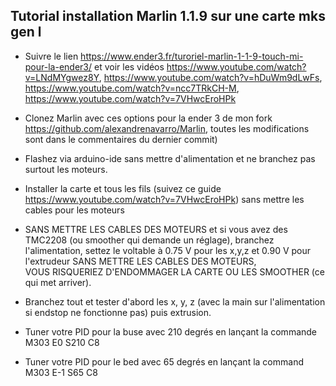 Tutorial installation Marlin 1.1.9 sur une carte mks gen l 
----------------------------------------------------------

* Suivre le lien https://www.ender3.fr/turoriel-marlin-1-1-9-touch-mi-pour-la-ender3/ et voir les vidéos https://www.youtube.com/watch?v=LNdMYgwez8Y, https://www.youtube.com/watch?v=hDuWm9dLwFs, https://www.youtube.com/watch?v=ncc7TRkCH-M, https://www.youtube.com/watch?v=7VHwcEroHPk

* Clonez Marlin avec ces options pour la ender 3 de mon fork https://github.com/alexandrenavarro/Marlin, toutes les modifications sont dans le commentaires du dernier commit)

* Flashez via arduino-ide sans mettre d'alimentation et ne branchez pas surtout les moteurs.

* Installer la carte et tous les fils (suivez ce guide https://www.youtube.com/watch?v=7VHwcEroHPk) sans mettre les cables pour les moteurs

* SANS METTRE LES CABLES DES MOTEURS et si vous avez des TMC2208 (ou smoother qui demande un réglage), branchez l'alimentation,  settez le voltable à 0.75 V pour les x,y,z et 0.90 V pour l'extrudeur SANS METTRE LES CABLES DES MOTEURS, VOUS RISQUERIEZ D'ENDOMMAGER LA CARTE OU LES SMOOTHER (ce qui met arriver).

* Branchez tout et tester d'abord les x, y, z (avec la main sur l'alimentation si endstop ne fonctionne pas) puis extrusion.


* Tuner votre PID pour la buse avec 210 degrés en lançant la commande 
    M303 E0 S210 C8 
* Tuner votre PID pour le bed avec 65 degrés en lançant la command
    M303 E-1 S65 C8 




